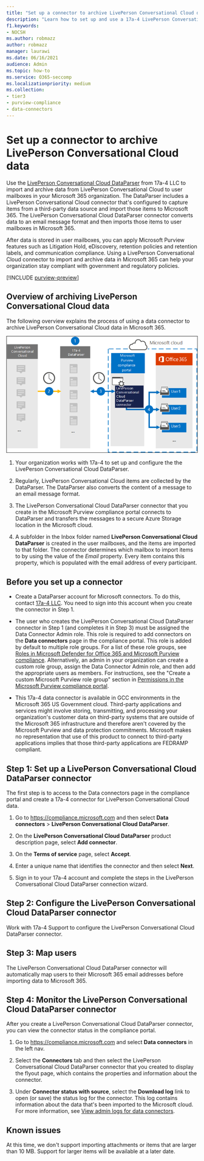```yaml
---
title: "Set up a connector to archive LivePerson Conversational Cloud data in Microsoft 365"
description: "Learn how to set up and use a 17a-4 LivePerson Conversational Cloud DataParser connector to import and archive LivePerson Conversational Cloud data in Microsoft 365."
f1.keywords:
- NOCSH
ms.author: robmazz
author: robmazz
manager: laurawi
ms.date: 06/16/2021
audience: Admin
ms.topic: how-to
ms.service: O365-seccomp
ms.localizationpriority: medium
ms.collection:
- tier3
- purview-compliance
- data-connectors
---
```


# Set up a connector to archive LivePerson Conversational Cloud data

Use the [LivePerson Conversational Cloud DataParser](https://www.17a-4.com/liveperson-dataparser/) from 17a-4 LLC to import and archive data from LivePerson Conversational Cloud to user mailboxes in your Microsoft 365 organization. The DataParser includes a LivePerson Conversational Cloud connector that's configured to capture items from a third-party data source and import those items to Microsoft 365. The LivePerson Conversational Cloud DataParser connector converts data to an email message format and then imports those items to user mailboxes in Microsoft 365.

After data is stored in user mailboxes, you can apply Microsoft Purview features such as Litigation Hold, eDiscovery, retention policies and retention labels, and communication compliance. Using a LivePerson Conversational Cloud connector to import and archive data in Microsoft 365 can help your organization stay compliant with government and regulatory policies.

[!INCLUDE [purview-preview](../includes/purview-preview.md)]

## Overview of archiving LivePerson Conversational Cloud data

The following overview explains the process of using a data connector to archive LivePerson Conversational Cloud data in Microsoft 365.

![Archiving workflow for LivePerson Conversational Cloud data from 17a-4.](../media/LiveEngageDataParserConnectorWorkflow.png)

1. Your organization works with 17a-4 to set up and configure the the LivePerson Conversational Cloud DataParser.

2. Regularly, LivePerson Conversational Cloud items are collected by the DataParser. The DataParser also converts the content of a message to an email message format.

3. The LivePerson Conversational Cloud DataParser connector that you create in the Microsoft Purview compliance portal connects to DataParser and transfers the messages to a secure Azure Storage location in the Microsoft cloud.

4. A subfolder in the Inbox folder named **LivePerson Conversational Cloud DataParser** is created in the user mailboxes, and the items are imported to that folder. The connector determines which mailbox to import items to by using the value of the *Email* property. Every item contains this property, which is populated with the email address of every participant.

## Before you set up a connector

- Create a DataParser account for Microsoft connectors. To do this, contact [17a-4 LLC](https://www.17a-4.com/contact/). You need to sign into this account when you create the connector in Step 1.

- The user who creates the LivePerson Conversational Cloud DataParser connector in Step 1 (and completes it in Step 3) must be assigned the Data Connector Admin role. This role is required to add connectors on the **Data connectors** page in the compliance portal. This role is added by default to multiple role groups. For a list of these role groups, see [Roles in Microsoft Defender for Office 365 and Microsoft Purview compliance](../security/office-365-security/scc-permissions.md#roles-in-microsoft-defender-for-office-365-and-microsoft-purview-compliance). Alternatively, an admin in your organization can create a custom role group, assign the Data Connector Admin role, and then add the appropriate users as members. For instructions, see the "Create a custom Microsoft Purview role group" section in [Permissions in the Microsoft Purview compliance portal](microsoft-365-compliance-center-permissions.md#create-a-custom-microsoft-purview-role-group).

- This 17a-4 data connector is available in GCC environments in the Microsoft 365 US Government cloud. Third-party applications and services might involve storing, transmitting, and processing your organization's customer data on third-party systems that are outside of the Microsoft 365 infrastructure and therefore aren't covered by the Microsoft Purview and data protection commitments. Microsoft makes no representation that use of this product to connect to third-party applications implies that those third-party applications are FEDRAMP compliant.

## Step 1: Set up a LivePerson Conversational Cloud DataParser connector

The first step is to access to the Data connectors page in the compliance portal and create a 17a-4 connector for LivePerson Conversational Cloud data.

1. Go to <https://compliance.microsoft.com> and then select **Data connectors** > **LivePerson Conversational Cloud DataParser**.

2. On the **LivePerson Conversational Cloud DataParser** product description page, select **Add connector**.

3. On the **Terms of service** page, select **Accept**.

4. Enter a unique name that identifies the connector and then select **Next**.

5. Sign in to your 17a-4 account and complete the steps in the LivePerson Conversational Cloud DataParser connection wizard.

## Step 2: Configure the LivePerson Conversational Cloud DataParser connector

Work with 17a-4 Support to configure the LivePerson Conversational Cloud DataParser connector.

## Step 3: Map users

The LivePerson Conversational Cloud DataParser connector will automatically map users to their Microsoft 365 email addresses before importing data to Microsoft 365.

## Step 4: Monitor the LivePerson Conversational Cloud DataParser connector

After you create a LivePerson Conversational Cloud DataParser connector, you can view the connector status in the compliance portal.

1. Go to <https://compliance.microsoft.com> and select **Data connectors** in the left nav.

2. Select the **Connectors** tab and then select the LivePerson Conversational Cloud DataParser connector that you created to display the flyout page, which contains the properties and information about the connector.

3. Under **Connector status with source**, select the **Download log** link to open (or save) the status log for the connector. This log contains information about the data that's been imported to the Microsoft cloud. For more information, see [View admin logs for data connectors](data-connector-admin-logs.md).

## Known issues

At this time, we don't support importing attachments or items that are larger than 10 MB. Support for larger items will be available at a later date.
